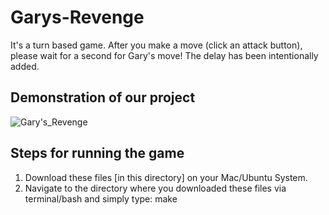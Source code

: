 # Garys-Revenge
It's a turn based game. After you make a move (click an attack button), please wait for a second for Gary's move! The delay has been intentionally added.

## Demonstration of our project 
![Gary's_Revenge](https://user-images.githubusercontent.com/50277952/101295838-05bbec00-3846-11eb-9e81-efc5569d3d01.gif)

## Steps for running the game 

1. Download these files [in this directory] on your Mac/Ubuntu System.
2. Navigate to the directory where you downloaded these files via terminal/bash and simply type: make
